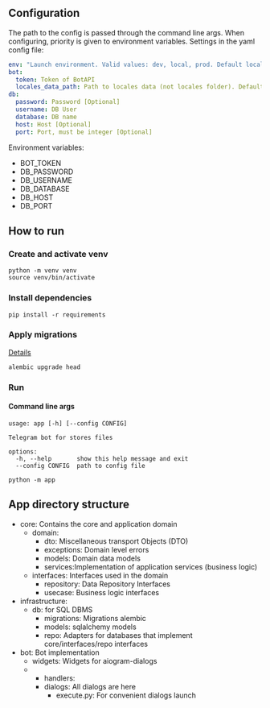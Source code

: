 ## Configuration
The path to the config is passed through the command line args.
When configuring, priority is given to environment variables.
Settings in the yaml config file:
```yaml
env: "Launch environment. Valid values: dev, local, prod. Default local"
bot:
  token: Token of BotAPI
  locales_data_path: Path to locales data (not locales folder). Default "data/locales.yaml"
db:
  password: Password [Optional]
  username: DB User
  database: DB name
  host: Host [Optional]
  port: Port, must be integer [Optional] 
```
Environment variables:
- BOT_TOKEN
- DB_PASSWORD
- DB_USERNAME
- DB_DATABASE
- DB_HOST
- DB_PORT

## How to run
### Create and activate venv
```
python -m venv venv
source venv/bin/activate
```
### Install dependencies
```
pip install -r requirements
```
### Apply migrations
[Details](./app/infrastructure/db/migrations/README.md)
```
alembic upgrade head
```
### Run
#### Command line args
```
usage: app [-h] [--config CONFIG]

Telegram bot for stores files

options:
  -h, --help       show this help message and exit
  --config CONFIG  path to config file

```
```
python -m app
```

## App directory structure

- core: Contains the core and application domain
  - domain:
    - dto: Miscellaneous transport Objects (DTO)
    - exceptions: Domain level errors
    - models: Domain data models
    - services:Implementation of application services (business logic)
  - interfaces: Interfaces used in the domain
    - repository: Data Repository Interfaces
    - usecase: Business logic interfaces
- infrastructure:
  - db: for SQL DBMS
    - migrations: Migrations alembic
    - models: sqlalchemy models
    - repo: Adapters for databases that implement core/interfaces/repo interfaces
- bot: Bot implementation
  - widgets: Widgets for aiogram-dialogs
  - - handlers:
    - dialogs: All dialogs are here
      - execute.py: For convenient dialogs launch 
